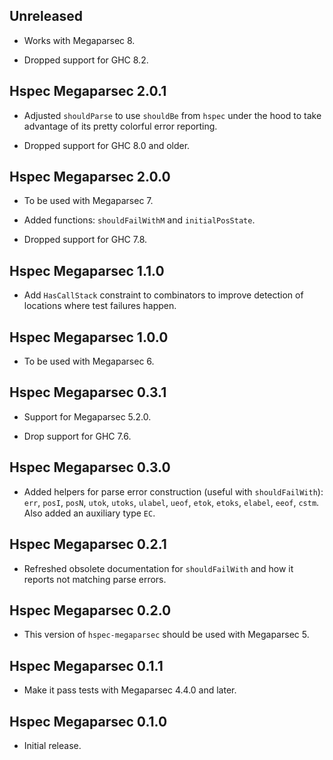 ## Unreleased

* Works with Megaparsec 8.

* Dropped support for GHC 8.2.

## Hspec Megaparsec 2.0.1

* Adjusted `shouldParse` to use `shouldBe` from `hspec` under the hood to
  take advantage of its pretty colorful error reporting.

* Dropped support for GHC 8.0 and older.

## Hspec Megaparsec 2.0.0

* To be used with Megaparsec 7.

* Added functions: `shouldFailWithM` and `initialPosState`.

* Dropped support for GHC 7.8.

## Hspec Megaparsec 1.1.0

* Add `HasCallStack` constraint to combinators to improve detection of
  locations where test failures happen.

## Hspec Megaparsec 1.0.0

* To be used with Megaparsec 6.

## Hspec Megaparsec 0.3.1

* Support for Megaparsec 5.2.0.

* Drop support for GHC 7.6.

## Hspec Megaparsec 0.3.0

* Added helpers for parse error construction (useful with `shouldFailWith`):
  `err`, `posI`, `posN`, `utok`, `utoks`, `ulabel`, `ueof`, `etok`, `etoks`,
  `elabel`, `eeof`, `cstm`. Also added an auxiliary type `EC`.

## Hspec Megaparsec 0.2.1

* Refreshed obsolete documentation for `shouldFailWith` and how it reports
  not matching parse errors.

## Hspec Megaparsec 0.2.0

* This version of `hspec-megaparsec` should be used with Megaparsec 5.

## Hspec Megaparsec 0.1.1

* Make it pass tests with Megaparsec 4.4.0 and later.

## Hspec Megaparsec 0.1.0

* Initial release.
